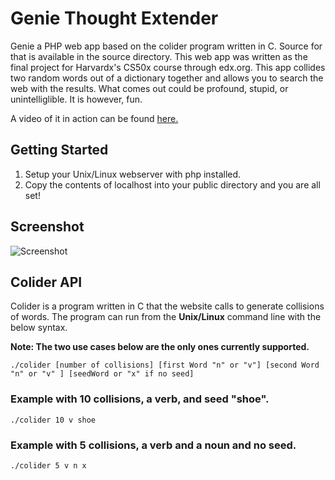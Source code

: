 # Genie Thought Extender
Genie a PHP web app based on the colider program written in C.  Source for that is available in the source directory.
This web app was written as the final project for Harvardx's CS50x course through edx.org. This app collides two random words
out of a dictionary together and allows you to search the web with the results.  What comes out could be profound, stupid, 
or unintelliglible. It is however, fun. 

A video of it in action can be found [here.](https://www.youtube.com/watch?v=7-1hr_Le_Jg)

## Getting Started
1. Setup your Unix/Linux webserver with php installed.
2. Copy the contents of localhost into your public directory and you are all set!

## Screenshot

![Screenshot](Genie/SreenshotGenieSmall.png)


## Colider API
Colider is a program written in C that the website calls to generate collisions of words.
The program can run from the **Unix/Linux** command line with the below syntax. 

**Note: The two use cases below are the only ones currently supported.**

`./colider [number of collisions] [first Word "n" or "v"] [second Word "n" or "v" ] [seedWord or "x" if no seed]`

### Example with 10 collisions, a verb, and seed "shoe".

`./colider 10 v shoe`

### Example with 5 collisions, a verb and a noun and no seed.

`./colider 5 v n x`
